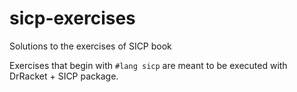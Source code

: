 # sicp-exercises
Solutions to the exercises of SICP book

Exercises that begin with `#lang sicp` are meant to be executed with DrRacket + SICP package.
